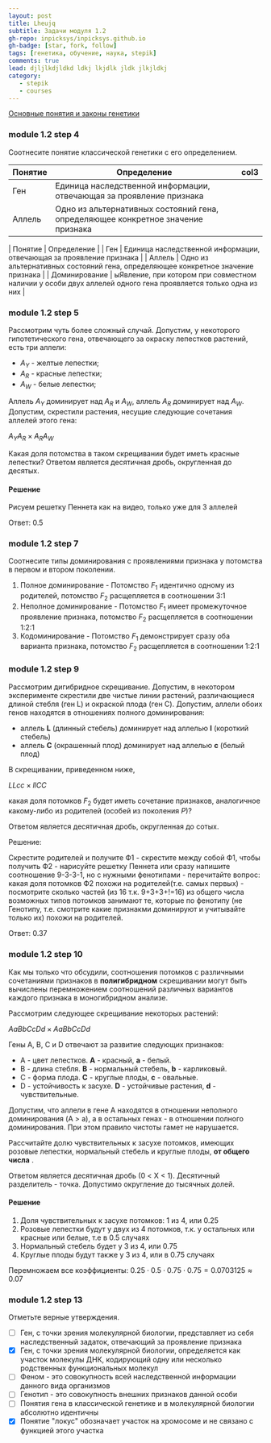 ```yaml
---
layout: post
title: Lheujq
subtitle: Задачи модуля 1.2
gh-repo: inpicksys/inpicksys.github.io
gh-badge: [star, fork, follow]
tags: [генетика, обучение, наука, stepik]
comments: true
lead: djljlkdjldkd ldkj lkjdlk jldk jlkjldkj 
category:
   - stepik
   - courses
---
```


[Основные понятия и законы генетики](https://stepik.org/lesson/88180/step/1?unit=64520)
### module 1.2 step 4 
Соотнесите понятие классической генетики с его определением.


| Понятие | Определение                                                                                                                                  | col3 |
| ---------------- | --------------------------------------------------------------------------------------------------------------------------------------------------------- | ------ |
| Ген         | Единица наследственной информации, отвечающая за проявление признака                       |      |
| Аллель   | Одно из альтернативных состояний гена, определяющее конкретное значение признака |      |

| Понятие              | Определение |
| Ген                      | Единица наследственной информации, отвечающая за проявление признака |
| Аллель                | Одно из альтернативных состояний гена, определяющее конкретное значение признака |
| Доминирование | ыЯвление, при котором при совместном наличии у особи двух аллелей одного гена проявляется только одна из них |

### module 1.2 step 5
Рассмотрим чуть более сложный случай. Допустим, у некоторого гипотетического гена, отвечающего за окраску лепестков растений, есть три аллели:

* $A_Y$ - желтые лепестки;
* $A_R$ - красные лепестки;
* $A_W$ - белые лепестки;

Аллель $A_Y$ доминирует над $A_R$ и $A_W$, аллель $A_R$ доминирует над $A_W$. Допустим, скрестили растения, несущие следующие сочетания аллелей этого гена:

$A_YA_R \times A_RA_W$

Какая доля потомства в таком скрещивании будет иметь красные лепестки? Ответом является десятичная дробь, округленная до десятых.

#### Решение

Рисуем решетку Пеннета как на видео, только уже для 3 аллелей

Ответ: 0.5

### module 1.2 step 7

Соотнесите типы доминирования с проявлениями признака у потомства в первом и втором поколении.

1. Полное доминирование - Потомство $F_1$ идентично одному из родителей, потомство $F_2$ расщепляется в соотношении 3:1
2. Неполное доминирование - Потомство $F_1$ имеет промежуточное проявление признака, потомство $F_2$ расщепляется в соотношении 1:2:1
3. Кодоминирование - Потомство $F_1$ демонстрирует сразу оба варианта признака, потомство $F_2$ расщепляется в соотношении 1:2:1

### module 1.2 step 9

Рассмотрим дигибридное скрещивание. Допустим, в некотором эксперименте скрестили две чистые линии растений, различающиеся длиной стебля (ген L) и окраской плода (ген C). Допустим, аллели обоих генов находятся в отношениях полного доминирования:

* аллель **L** (длинный стебель) доминирует над аллелью **l** (короткий стебель)
* аллель **C** (окрашенный плод) доминирует над аллелью **c** (белый плод)

В скрещивании, приведенном ниже,

$LLcc \times llCC$

какая доля потомков $F_2$ будет иметь сочетание признаков, аналогичное какому-либо из родителей (особей из поколения $P$)?

Ответом является десятичная дробь, округленная до сотых.

Решение:

Скрестите родителей и получите Ф1 - скрестите между собой Ф1, чтобы получить Ф2 - нарисуйте решетку Пеннета или сразу напишите соотношение 9-3-3-1, но с нужными фенотипами -  перечитайте вопрос: какая доля потомков Ф2 похожи на родителей(т.е. самых первых) - посмотрите сколько частей (из 16 т.к. 9+3+3+!=16) из общего числа возможных типов потомков занимают те, которые по фенотипу (не Генотипу, т.е. смотрите какие признакми доминируют и учитывайте только их) похожи на родителей.

Ответ: 0.37

### module 1.2 step 10

Как мы только что обсудили, соотношения потомков с различными сочетаниями признаков в **полигибридном** скрещивании могут быть вычислены перемножением соотношений различных вариантов каждого признака в моногибридном анализе.

Рассмотрим следующее скрещивание некоторых растений:

$AaBbCcDd \times AaBbCcDd$

Гены A, B, C и D отвечают за развитие следующих признаков:

* A - цвет лепестков. **A** - красный, **а** - белый.
* B - длина стебля. **B** - нормальный стебель, **b** - карликовый.
* C - форма плода. **C** - круглые плоды, **c** - овальные.
* D - устойчивость к засухе. **D** - устойчивые растения, **d** - чувствительные.

Допустим, что аллели в гене A находятся в отношении неполного доминирования (A > a), а в остальных генах - в отношении полного доминирования. При этом правило чистоты гамет не нарушается.

Рассчитайте долю чувствительных к засухе потомков, имеющих розовые лепестки, нормальный стебель и круглые плоды,  **от общего числа** .

Ответом является десятичная дробь (0 < X < 1). Десятичный разделитель - точка. Допустимо округление до тысячных долей.

#### Решение

1) Доля чувствительных к засухе потомков: 1 из 4, или 0.25
2) Розовые лепестки будут у двух из 4 потомков, т.к. у остальных или красные или белые, т.е в 0.5 случаях
3) Нормальный стебель будет у 3 из 4, или 0.75
4) Круглые плоды будут также у 3 из 4, или в 0.75 случаях

Перемножаем все коэффициенты: $0.25\cdot0.5\cdot0.75\cdot0.75=0.0703125\approx0.07$


### module 1.2 step 13

Отметьте верные утверждения.

* [ ] Ген, с точки зрения молекулярной биологии, представляет из себя наследственный задаток, отвечающий за проявление признака
* [x] Ген, с точки зрения молекулярной биологии, определяется как участок молекулы ДНК, кодирующий одну или несколько родственных функциональных молекул
* [ ] Феном - это совокупность всей наследственной информации данного вида организмов
* [ ] Генотип - это совокупность внешних признаков данной особи
* [ ] Понятия гена в классической генетике и в молекулярной биологии абсолютно идентичны
* [x] Понятие "локус" обозначает участок на хромосоме и не связано с функцией этого участка
